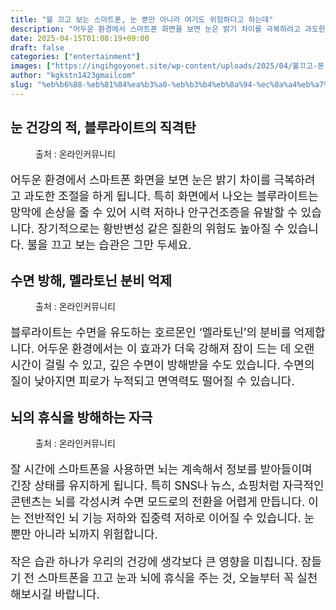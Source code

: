 ```yaml
---
title: "불 끄고 보는 스마트폰, 눈 뿐만 아니라 여기도 위험하다고 하는데"
description: "어두운 환경에서 스마트폰 화면을 보면 눈은 밝기 차이를 극복하려고 과도한 조절을 하게 됩니다. 특히 화면에서 나오는 블루라이트는 망막에 손상을 줄 수 있어 시력 저하나 안구건조증을 유발할 수 있습니다. 장기적으로는 황반변성 같은 질환의 위험도 높아질 수 있습니다. 불을"
date: 2025-04-15T01:08:19+09:00
draft: false
categories: ["entertainment"]
images: ["https://ingihgoyonet.site/wp-content/uploads/2025/04/불끄고-폰-683x1024.jpg", "https://ingihgoyonet.site/wp-content/uploads/2025/04/수면방해-2-1024x683.jpg", "https://ingihgoyonet.site/wp-content/uploads/2025/04/뇌-2-1024x683.jpg"]
author: "kgkstn1423gmailcom"
slug: "%eb%b6%88-%eb%81%84%ea%b3%a0-%eb%b3%b4%eb%8a%94-%ec%8a%a4%eb%a7%88%ed%8a%b8%ed%8f%b0-%eb%88%88-%eb%bf%90%eb%a7%8c-%ec%95%84%eb%8b%88%eb%9d%bc-%ec%97%ac%ea%b8%b0%eb%8f%84-%ec%9c%84%ed%97%98%ed%95%98"
---
```


<h2 >눈 건강의 적, 블루라이트의 직격탄</h2> <figure ><img src="https://ingihgoyonet.site/wp-content/uploads/2025/04/불끄고-폰-683x1024.jpg" alt="" style="aspect-ratio:16/9;object-fit:cover"/><figcaption >출처 : 온라인커뮤니티</figcaption></figure> <p style="font-size:18px">어두운 환경에서 스마트폰 화면을 보면 눈은 밝기 차이를 극복하려고 과도한 조절을 하게 됩니다. 특히 화면에서 나오는 블루라이트는 망막에 손상을 줄 수 있어 시력 저하나 안구건조증을 유발할 수 있습니다. 장기적으로는 황반변성 같은 질환의 위험도 높아질 수 있습니다. 불을 끄고 보는 습관은 그만 두세요.</p> <h2 >수면 방해, 멜라토닌 분비 억제</h2> <figure ><img src="https://ingihgoyonet.site/wp-content/uploads/2025/04/수면방해-2-1024x683.jpg" alt="" style="aspect-ratio:16/9;object-fit:cover"/><figcaption >출처 : 온라인커뮤니티</figcaption></figure> <p style="font-size:18px">블루라이트는 수면을 유도하는 호르몬인 ‘멜라토닌’의 분비를 억제합니다. 어두운 환경에서는 이 효과가 더욱 강해져 잠이 드는 데 오랜 시간이 걸릴 수 있고, 깊은 수면이 방해받을 수도 있습니다. 수면의 질이 낮아지면 피로가 누적되고 면역력도 떨어질 수 있습니다.</p> <h2 >뇌의 휴식을 방해하는 자극</h2> <figure ><img src="https://ingihgoyonet.site/wp-content/uploads/2025/04/뇌-2-1024x683.jpg" alt="" style="aspect-ratio:16/9;object-fit:cover"/><figcaption >출처 : 온라인커뮤니티</figcaption></figure> <p style="font-size:18px">잘 시간에 스마트폰을 사용하면 뇌는 계속해서 정보를 받아들이며 긴장 상태를 유지하게 됩니다. 특히 SNS나 뉴스, 쇼핑처럼 자극적인 콘텐츠는 뇌를 각성시켜 수면 모드로의 전환을 어렵게 만듭니다. 이는 전반적인 뇌 기능 저하와 집중력 저하로 이어질 수 있습니다. 눈 뿐만 아니라 뇌까지 위험합니다.</p> <p style="font-size:18px">작은 습관 하나가 우리의 건강에 생각보다 큰 영향을 미칩니다. 잠들기 전 스마트폰을 끄고 눈과 뇌에 휴식을 주는 것, 오늘부터 꼭 실천해보시길 바랍니다.</p>